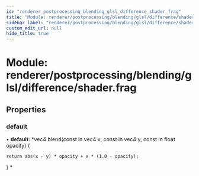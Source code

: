 ```yaml
---
id: "renderer_postprocessing_blending_glsl_difference_shader_frag"
title: "Module: renderer/postprocessing/blending/glsl/difference/shader.frag"
sidebar_label: "renderer/postprocessing/blending/glsl/difference/shader.frag"
custom_edit_url: null
hide_title: true
---
```


# Module: renderer/postprocessing/blending/glsl/difference/shader.frag

## Properties

### default

• **default**: *vec4 blend(const in vec4 x, const in vec4 y, const in float opacity) {

	return abs(x - y) * opacity + x * (1.0 - opacity);

}
*
